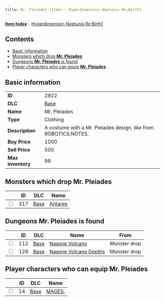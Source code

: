 ```yaml
---
title: Mr. Pleiades (Item) - Hyperdimension Neptunia Re;Birth1
---
```


[**Item Index**](/neptunia/rb1/item/index.html) - [Hyperdimension Neptunia Re;Birth1](/neptunia/rb1)

## Contents

- [Basic information](#basic-information)
- [Monsters which drop **Mr. Pleiades**](#monsters-which-drop-mr-pleiades)
- [Dungeons **Mr. Pleiades** is found](#dungeons-mr-pleiades-is-found)
- [Player characters who can equip **Mr. Pleiades**](#player-characters-who-can-equip-mr-pleiades)

## Basic information

|   |   |
| -- | -- |
| **ID** | 2922 |
| **DLC** | [Base](/neptunia/rb1/dlc/1-base.html) |
| **Name** | Mr. Pleiades |
| **Type** | Clothing |
| **Description** | A costume with a Mr. Pleiades design, like from ROBOTICS;NOTES. |
| **Buy Price** | 1000 |
| **Sell Price** | 500 |
| **Max inventory** | 99 |


## Monsters which drop **Mr. Pleiades**

|    | ID | DLC | Name |
| -- | -- | --- | ---- |
| <input type="checkbox" id="rb1-monster-1-317" class="trackbox" /> | 317 | [Base](/neptunia/rb1/dlc/1-base.html) | [Antares](/neptunia/rb1/monster/1-317-antares.html) |


## Dungeons **Mr. Pleiades** is found

|    | ID | DLC | Name | From |
| -- | -- | --- | ---- | ---- |
| <input type="checkbox" id="rb1-dungeon-1-112" class="trackbox" /> | 112 | [Base](/neptunia/rb1/dlc/1-base.html) | [Naasne Volcano](/neptunia/rb1/dungeon/1-112-naasne-volcano.html) | Monster drop |
| <input type="checkbox" id="rb1-dungeon-1-128" class="trackbox" /> | 128 | [Base](/neptunia/rb1/dlc/1-base.html) | [Naasne Volcano Depths](/neptunia/rb1/dungeon/1-128-naasne-volcano-depths.html) | Monster drop |


## Player characters who can equip **Mr. Pleiades**

|    | ID | DLC | Name |
| -- | -- | --- | ---- |
| <input type="checkbox" id="rb1-player-1-14" class="trackbox" /> | 14 | [Base](/neptunia/rb1/dlc/1-base.html) | [MAGES.](/neptunia/rb1/player/1-14-mages.html) |
